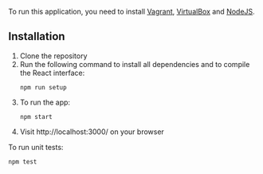 To run this application, you need to install [Vagrant](https://developer.hashicorp.com/vagrant/install), [VirtualBox](https://www.virtualbox.org/wiki/Downloads) and [NodeJS](https://nodejs.org/en/download).

## Installation
1. Clone the repository
2. Run the following command to install all dependencies and to compile the React interface:
   ```
   npm run setup
   ```
3. To run the app:
   ```
   npm start
   ```
4. Visit http://localhost:3000/ on your browser

To run unit tests:
```
npm test
```
